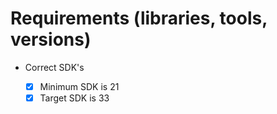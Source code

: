 # Requirements (libraries, tools, versions)

* Correct SDK's

  - [x] Minimum SDK is 21
  - [x] Target SDK is 33
